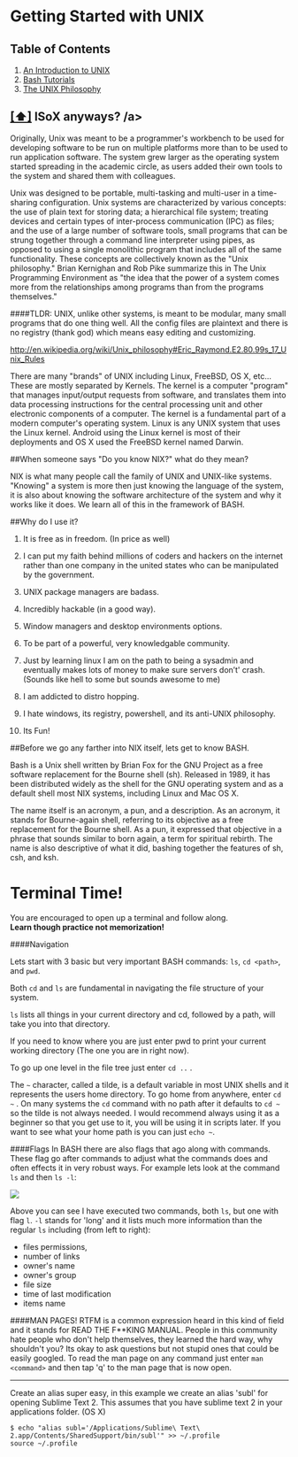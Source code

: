 Getting Started with UNIX
=========================

## <a name='toc'>Table of Contents</a>

  1. [An Introduction to UNIX](#intro)
  2. [Bash Tutorials](#tutorial)
  3. [The UNIX Philosophy](#laws)

## [[⬆]](#toc) <a name='intro'>ISoX anyways? /a>

Originally, Unix was meant to be a programmer's workbench to be used for developing software to be run on multiple platforms more than to be used to run application software. The system grew larger as the operating system started spreading in the academic circle, as users added their own tools to the system and shared them with colleagues.

Unix was designed to be portable, multi-tasking and multi-user in a time-sharing configuration. Unix systems are characterized by various concepts: the use of plain text for storing data; a hierarchical file system; treating devices and certain types of inter-process communication (IPC) as files; and the use of a large number of software tools, small programs that can be strung together through a command line interpreter using pipes, as opposed to using a single monolithic program that includes all of the same functionality. These concepts are collectively known as the "Unix philosophy." Brian Kernighan and Rob Pike summarize this in The Unix Programming Environment as "the idea that the power of a system comes more from the relationships among programs than from the programs themselves."

####TLDR:
UNIX, unlike other systems, is meant to be modular, many small programs that do one thing well.  All the config files are plaintext and there is no registry (thank god) which means easy editing and customizing.

 http://en.wikipedia.org/wiki/Unix_philosophy#Eric_Raymond.E2.80.99s_17_Unix_Rules

There are many "brands" of UNIX including Linux, FreeBSD, OS X, etc...  These are mostly separated by Kernels.  The kernel is a computer "program" that manages input/output requests from software, and translates them into data processing instructions for the central processing unit and other electronic components of a computer. The kernel is a fundamental part of a modern computer's operating system.  Linux is any UNIX system that uses the Linux kernel.  Android using the Linux kernel is most of their deployments and OS X used the FreeBSD kernel named Darwin.

##When someone says "Do you know NIX?" what do they mean?

NIX is what many people call the family of UNIX and UNIX-like systems.  "Knowing" a system is more then just knowing the language of the system, it is also about knowing the software architecture of the system and why it works like it does.  We learn all of this in the framework of BASH.

##Why do I use it?
1. It is free as in freedom. (In price as well)

2. I can put my faith behind millions of coders and hackers on the internet rather than one company in the united states who can be manipulated by the government.

3. UNIX package managers are badass.

4. Incredibly hackable (in a good way).

5. Window managers and desktop environments options.

6. To be part of a powerful, very knowledgable community.

7. Just by learning linux I am on the path to being a sysadmin and eventually makes lots of money to make sure servers don’t' crash.  (Sounds like hell to some but sounds awesome to me)

8. I am addicted to distro hopping.

9. I hate windows, its registry, powershell, and its anti-UNIX philosophy.

10. Its Fun!

##Before we go any farther into NIX itself, lets get to know BASH.

Bash is a Unix shell written by Brian Fox for the GNU Project as a free software replacement for the Bourne shell (sh). Released in 1989, it has been distributed widely as the shell for the GNU operating system and as a default shell most NIX systems, including Linux and Mac OS X. 

The name itself is an acronym, a pun, and a description. As an acronym, it stands for Bourne-again shell, referring to its objective as a free replacement for the Bourne shell. As a pun, it expressed that objective in a phrase that sounds similar to born again, a term for spiritual rebirth. The name is also descriptive of what it did, bashing together the features of sh, csh, and ksh.

Terminal Time!
==============

You are encouraged to open up a terminal and follow along.  
<b>Learn though practice not memorization!</b>

####Navigation

Lets start with 3 basic but very important BASH commands: `ls`, `cd <path>`, and `pwd`.

Both `cd` and `ls` are fundamental in navigating the file structure of your system. 

`ls` lists all things in your current directory and cd, followed by a path, will take you into that directory.

If you need to know where you are just enter pwd to print your current working directory (The one you are in right now).

To go up one level in the file tree just enter `cd ..` .

The `~` character, called a tilde, is a default variable in most UNIX shells and it represents the users home directory.
To go home from anywhere, enter `cd ~` . On many systems the `cd` command with no path after it defaults to `cd ~` so the tilde is not always needed. I would recommend always using it as a beginner so that you get use to it, you will be using it in scripts later.  If you want to see what your home path is you can just `echo ~`.  

####Flags
In BASH there are also flags that ago along with commands.  These flag go after commands to adjust what the commands does and often effects it in very robust ways.  For example lets look at the command `ls` and then `ls -l`:

![](http://i.imgur.com/08vtwHH.png)

Above you can see I have executed two commands, both `ls`, but one with flag `l`.  `-l` stands for 'long' and it lists much more information than the regular `ls` including (from left to right): 

* files permissions, 
* number of links 
* owner's name
* owner's group
* file size
* time of last modification
* items name
 
####MAN PAGES!
RTFM is a common expression heard in this kind of field and it stands for READ THE F**KING MANUAL.  People in this community hate people who don't help themselves, they learned the hard way, why shouldn't you?  Its okay to ask questions but not stupid ones that could be easily googled.  To read the man page on any command just enter `man <command>` and then tap 'q' to the man page that is now open.

_____________________________________________________________________________


Create an alias super easy, in this example we create an alias 'subl' for opening Sublime Text 2. This assumes that you have sublime text 2 in your applications folder. (OS X)

```
$ echo "alias subl='/Applications/Sublime\ Text\ 2.app/Contents/SharedSupport/bin/subl'" >> ~/.profile
source ~/.profile
```
